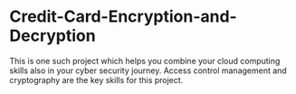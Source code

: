 # Credit-Card-Encryption-and-Decryption
This is one such project which helps you combine your cloud computing skills also in your cyber security journey. Access control management and cryptography are the key skills for this project.
